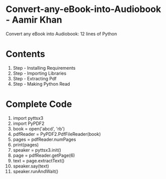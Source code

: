 # Convert-any-eBook-into-Audiobook - Aamir Khan
Convert any eBook into Audiobook: 12 lines of Python
# Contents  
1. Step -  Installing Requirements
2. Step -  Importing Libraries
3. Step - Extracting Pdf
4. Step - Making Python Read

# Complete Code

 1. import pyttsx3 
 2. import PyPDF2 
 3. book = open('abcd', 'rb') 
 4. pdfReader = PyPDF2.PdfFileReader(book) 
 5. pages = pdfReader.numPages 
 6. print(pages) 
 7. speaker = pyttsx3.init() 
 8. page = pdfReader.getPage(6) 
 9. text = page.extractText() 
 10. speaker.say(text) 
 11. speaker.runAndWait() 

